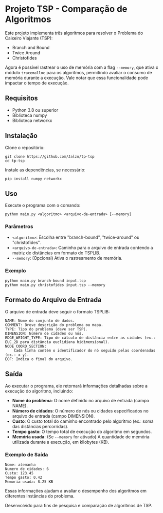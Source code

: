 # Projeto TSP - Comparação de Algoritmos

Este projeto implementa três algoritmos para resolver o Problema do Caixeiro Viajante (TSP):

- Branch and Bound
- Twice Around
- Christofides

Agora é possível rastrear o uso de memória com a flag `--memory`, que ativa o módulo `tracemalloc` para os algoritmos, permitindo avaliar o consumo de memória durante a execução. Vale notar que essa funcionalidade pode impactar o tempo de execução.

## Requisitos

- Python 3.8 ou superior
- Biblioteca numpy
- Biblioteca networkx

## Instalação

Clone o repositório:

```
git clone https://github.com/Jalzn/tp-tsp  
cd tp-tsp  
```

Instale as dependências, se necessário:
```
pip install numpy networkx  
```

## Uso

Execute o programa com o comando:

```
python main.py <algoritmo> <arquivo-de-entrada> [--memory]
```

### Parâmetros

- `<algoritmo>`: Escolha entre "branch-bound", "twice-around" ou "christofides".
- `<arquivo-de-entrada>`: Caminho para o arquivo de entrada contendo a matriz de distâncias em formato do TSPLIB.
- `--memory`: (Opcional) Ativa o rastreamento de memória.

### Exemplo

```
python main.py branch-bound input.tsp
python main.py christofides input.tsp --memory
```

## Formato do Arquivo de Entrada

O arquivo de entrada deve seguir o formato TSPLIB:

```
NAME: Nome do conjunto de dados.
COMMENT: Breve descrição do problema ou mapa.
TYPE: Tipo do problema (deve ser TSP).
DIMENSION: Número de cidades ou nós.
EDGE_WEIGHT_TYPE: Tipo de cálculo de distância entre as cidades (ex.: EUC_2D para distância euclidiana bidimensional).
NODE_COORD_SECTION:
    Cada linha contém o identificador do nó seguido pelas coordenadas (ex.: x y).
EOF: Indica o final do arquivo.
```

## Saída

Ao executar o programa, ele retornará informações detalhadas sobre a execução do algoritmo, incluindo:

- **Nome do problema**: O nome definido no arquivo de entrada (campo NAME).
- **Número de cidades**: O número de nós ou cidades especificados no arquivo de entrada (campo DIMENSION).
- **Custo**: O custo total do caminho encontrado pelo algoritmo (ex.: soma das distâncias percorridas).
- **Tempo gasto**: O tempo total de execução do algoritmo em segundos.
- **Memória usada**: (Se `--memory` for ativado) A quantidade de memória utilizada durante a execução, em kilobytes (KB).

### Exemplo de Saída
```
Nome: alemanha  
Numero de cidades: 6  
Custo: 123.45  
Tempo gasto: 0.42  
Memoria usada: 8.25 KB  
```
Essas informações ajudam a avaliar o desempenho dos algoritmos em diferentes instâncias do problema.

Desenvolvido para fins de pesquisa e comparação de algoritmos de TSP.
